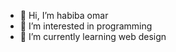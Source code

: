 - 👋 Hi, I’m habiba omar
- 👀 I’m interested in programming
- 🌱 I’m currently learning web design


<!---
bibaomar/bibaomar is a ✨ special ✨ repository because its `README.md` (this file) appears on your GitHub profile.
You can click the Preview link to take a look at your changes.
--->
